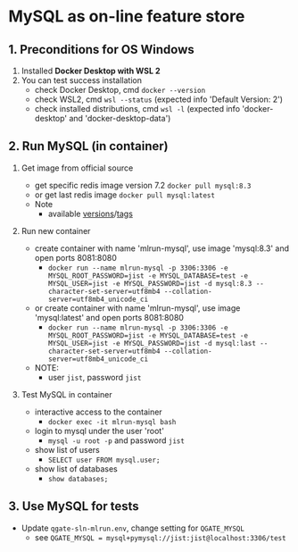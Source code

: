 # MySQL as on-line feature store

## 1. Preconditions for OS Windows

1. Installed **Docker Desktop with WSL 2**
2. You can test success installation
   - check Docker Desktop, cmd `docker --version`
   - check WSL2, cmd `wsl --status` (expected info 'Default Version: 2')
   - check installed distributions, cmd `wsl -l` (expected info 'docker-desktop' and 'docker-desktop-data')

## 2. Run MySQL (in container)

1. Get image from official source
   - get specific redis image version 7.2 `docker pull mysql:8.3`
   - or get last redis image `docker pull mysql:latest`
   - Note
     - available [versions](https://hub.docker.com/_/mysql)/[tags](https://hub.docker.com/_/mysql/tags)

2. Run new container
   - create container with name 'mlrun-mysql', use image 'mysql:8.3' and open ports 8081:8080
     - `docker run --name mlrun-mysql -p 3306:3306 -e MYSQL_ROOT_PASSWORD=jist -e MYSQL_DATABASE=test -e MYSQL_USER=jist -e MYSQL_PASSWORD=jist -d mysql:8.3 --character-set-server=utf8mb4 --collation-server=utf8mb4_unicode_ci`
   - or create container with name 'mlrun-mysql', use image 'mysql:latest' and open ports 8081:8080
     - `docker run --name mlrun-mysql -p 3306:3306 -e MYSQL_ROOT_PASSWORD=jist -e MYSQL_DATABASE=test -e MYSQL_USER=jist -e MYSQL_PASSWORD=jist -d mysql:last --character-set-server=utf8mb4 --collation-server=utf8mb4_unicode_ci`
   - NOTE:
     - user `jist`, password `jist`


3. Test MySQL in container
   - interactive access to the container
     - `docker exec -it mlrun-mysql bash`
   - login to mysql under the user 'root'
     - `mysql -u root -p` and password `jist`
   - show list of users
     - `SELECT user FROM mysql.user;`
   - show list of databases
     - `show databases;`

## 3. Use MySQL for tests

 - Update `qgate-sln-mlrun.env`, change setting for `QGATE_MYSQL`
   - see `QGATE_MYSQL = mysql+pymysql://jist:jist@localhost:3306/test`

